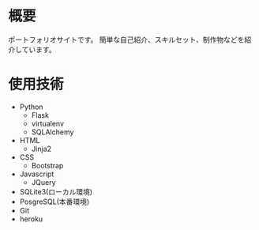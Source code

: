 # 概要
ポートフォリオサイトです。
簡単な自己紹介、スキルセット、制作物などを紹介しています。

# 使用技術
- Python
  - Flask
  - virtualenv
  - SQLAlchemy
- HTML
  - Jinja2
- CSS
  - Bootstrap
- Javascript
  - JQuery
- SQLite3(ローカル環境)
- PosgreSQL(本番環境)
- Git
- heroku